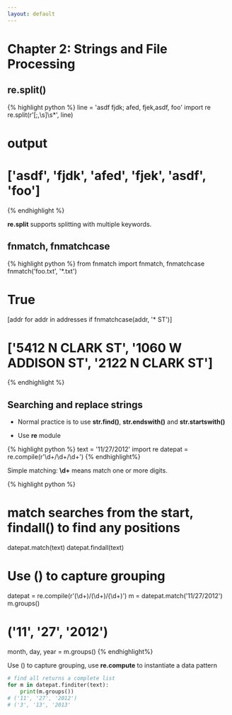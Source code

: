 ```yaml
---
layout: default
---
```


# Chapter 2: Strings and File Processing

## re.split()

{% highlight python %}
line = 'asdf fjdk; afed, fjek,asdf, foo'
import re
re.split(r'[;,\s]\s*', line)
# output
# ['asdf', 'fjdk', 'afed', 'fjek', 'asdf', 'foo']
{% endhighlight %}


**re.split** supports splitting with multiple keywords.

## fnmatch, fnmatchcase

<!-- ```Python -->
{% highlight python %}
from fnmatch import fnmatch, fnmatchcase
fnmatch('foo.txt', '*.txt')
# True
[addr for addr in addresses if fnmatchcase(addr, '* ST')]
# ['5412 N CLARK ST', '1060 W ADDISON ST', '2122 N CLARK ST']
{% endhighlight %}
<!-- ``` -->

## Searching and replace strings
* Normal practice is to use **str.find()**, **str.endswith()** and **str.startswith()**

* Use **re** module

<!-- ```Python -->
{% highlight python %}
text = '11/27/2012'
import re
datepat = re.compile(r'\d+/\d+/\d+')
{% endhighlight%}
<!-- ``` -->
Simple matching: **\d+** means match one or more digits.

<!-- ```Python -->
{% highlight python %}
# match searches from the start, findall() to find any positions
datepat.match(text)
datepat.findall(text)

# Use () to capture grouping
datepat = re.compile(r'(\d+)/(\d+)/(\d+)')
m = datepat.match('11/27/2012')
m.groups()
# ('11', '27', '2012')
month, day, year = m.groups()
{% endhighlight%}
<!-- ``` -->
Use () to capture grouping, use **re.compute** to instantiate a data pattern

```Python
# find all returns a complete list
for m in datepat.finditer(text):
    print(m.groups())
# ('11', '27', '2012')
# ('3', '13', '2013'
```
